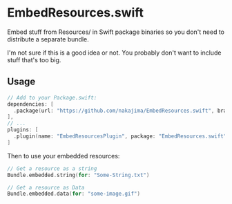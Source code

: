 # EmbedResources.swift

Embed stuff from Resources/ in Swift package binaries so you don't need to distribute a separate bundle.

I'm not sure if this is a good idea or not. You probably don't want to include stuff that's too big.

## Usage

```swift
// Add to your Package.swift:
dependencies: [
  .package(url: "https://github.com/nakajima/EmbedResources.swift", branch: "main")
],
// ...
plugins: [
  .plugin(name: "EmbedResourcesPlugin", package: "EmbedResources.swift")
]
```

Then to use your embedded resources:

```swift
// Get a resource as a string
Bundle.embedded.string(for: "Some-String.txt")

// Get a resource as Data
Bundle.embedded.data(for: "some-image.gif")
```
